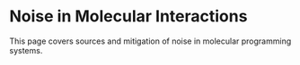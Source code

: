 # Noise in Molecular Interactions

This page covers sources and mitigation of noise in molecular programming systems.
